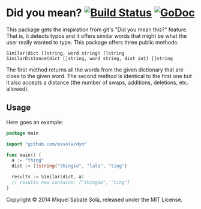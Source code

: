# Did you mean? [![Build Status](https://travis-ci.org/mssola/dym.png?branch=master)](https://travis-ci.org/mssola/dym) [![GoDoc](https://godoc.org/github.com/mssola/dym?status.png)](http://godoc.org/github.com/mssola/dym)

This package gets the inspiration from git's "Did you mean this?" feature.
That is, it detects typos and it offers similar words that might be what the
user really wanted to type. This package offers three public methods:

    Similar(dict []string, word string) []string
    SimilarDistance(dict []string, word string, dist int) []string

The first method returns all the words from the given dictionary that are close
to the given word. The second method is identical to the first one but it also
accepts a distance (the number of swaps, additions, deletions, etc. allowed).

## Usage

Here goes an example:

~~~ go
package main

import "github.com/mssola/dym"

func main() {
  a := "thing"
  dict := []string{"thingie", "lala", "ting"}

  results := Similar(dict, a)
  // results now contains: ["thingie", "ting"]
}
~~~

Copyright &copy; 2014 Miquel Sabaté Solà, released under the MIT License.

